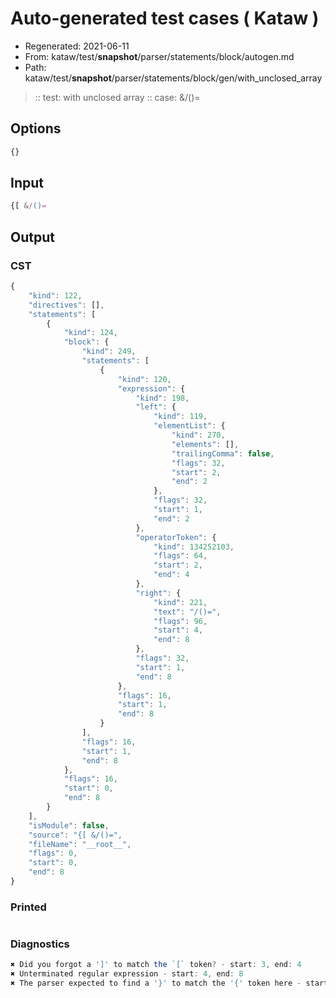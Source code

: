 # Auto-generated test cases ( Kataw )
- Regenerated: 2021-06-11
- From: kataw/test/__snapshot__/parser/statements/block/autogen.md
- Path: kataw/test/__snapshot__/parser/statements/block/gen/with_unclosed_array
> :: test: with unclosed array
> :: case: &/()=
## Options

`````js
{}
`````
## Input

`````js
{[ &/()=
`````
## Output

### CST

```javascript
{
    "kind": 122,
    "directives": [],
    "statements": [
        {
            "kind": 124,
            "block": {
                "kind": 249,
                "statements": [
                    {
                        "kind": 120,
                        "expression": {
                            "kind": 198,
                            "left": {
                                "kind": 119,
                                "elementList": {
                                    "kind": 270,
                                    "elements": [],
                                    "trailingComma": false,
                                    "flags": 32,
                                    "start": 2,
                                    "end": 2
                                },
                                "flags": 32,
                                "start": 1,
                                "end": 2
                            },
                            "operatorToken": {
                                "kind": 134252103,
                                "flags": 64,
                                "start": 2,
                                "end": 4
                            },
                            "right": {
                                "kind": 221,
                                "text": "/()=",
                                "flags": 96,
                                "start": 4,
                                "end": 8
                            },
                            "flags": 32,
                            "start": 1,
                            "end": 8
                        },
                        "flags": 16,
                        "start": 1,
                        "end": 8
                    }
                ],
                "flags": 16,
                "start": 1,
                "end": 8
            },
            "flags": 16,
            "start": 0,
            "end": 8
        }
    ],
    "isModule": false,
    "source": "{[ &/()=",
    "fileName": "__root__",
    "flags": 0,
    "start": 0,
    "end": 8
}
```

### Printed

```javascript

```

### Diagnostics

```javascript
✖ Did you forgot a ']' to match the `[` token? - start: 3, end: 4
✖ Unterminated regular expression - start: 4, end: 8
✖ The parser expected to find a '}' to match the '{' token here - start: 4, end: 8

```


